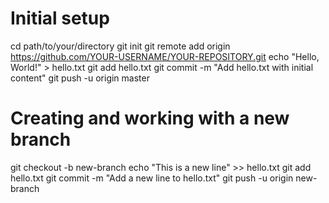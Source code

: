 # Initial setup
cd path/to/your/directory
git init
git remote add origin https://github.com/YOUR-USERNAME/YOUR-REPOSITORY.git
echo "Hello, World!" > hello.txt
git add hello.txt
git commit -m "Add hello.txt with initial content"
git push -u origin master

# Creating and working with a new branch
git checkout -b new-branch
echo "This is a new line" >> hello.txt
git add hello.txt
git commit -m "Add a new line to hello.txt"
git push -u origin new-branch
